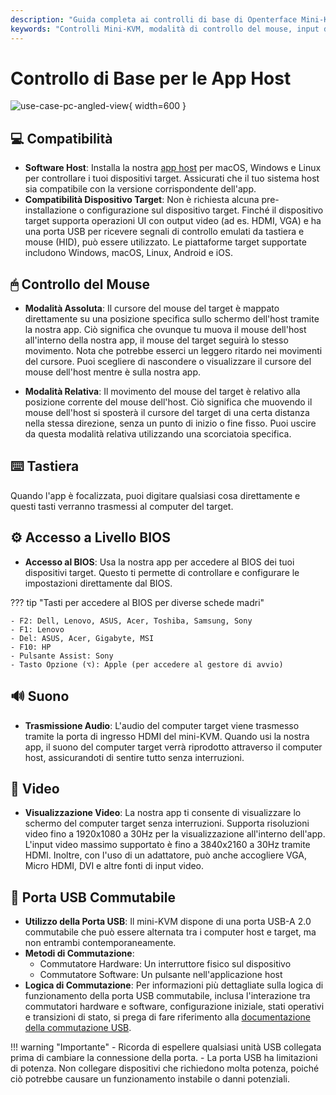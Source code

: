 ```yaml
---
description: "Guida completa ai controlli di base di Openterface Mini-KVM: modalità mouse, input da tastiera, accesso al BIOS, supporto audio/video e commutazione USB. Compatibile con più sistemi operativi e dispositivi, supporta l'input video fino a 4K@30Hz."
keywords: "Controlli Mini-KVM, modalità di controllo del mouse, input da tastiera, accesso al BIOS, trasmissione audio, visualizzazione video, commutazione USB, compatibilità dispositivi, configurazione KVM, controllo hardware, supporto 4K, segnali HID, controllo dispositivo target, software host, input HDMI"
---
```


# Controllo di Base per le App Host

![use-case-pc-angled-view](/images/product/use-case-pc-angled-view.jpg){ width=600 }

## 💻 Compatibilità

- **Software Host**: Installa la nostra [app host](/app) per macOS, Windows e Linux per controllare i tuoi dispositivi target. Assicurati che il tuo sistema host sia compatibile con la versione corrispondente dell'app.
- **Compatibilità Dispositivo Target**: Non è richiesta alcuna pre-installazione o configurazione sul dispositivo target. Finché il dispositivo target supporta operazioni UI con output video (ad es. HDMI, VGA) e ha una porta USB per ricevere segnali di controllo emulati da tastiera e mouse (HID), può essere utilizzato. Le piattaforme target supportate includono Windows, macOS, Linux, Android e iOS.

## 🖱 Controllo del Mouse

- **Modalità Assoluta**: Il cursore del mouse del target è mappato direttamente su una posizione specifica sullo schermo dell'host tramite la nostra app. Ciò significa che ovunque tu muova il mouse dell'host all'interno della nostra app, il mouse del target seguirà lo stesso movimento. Nota che potrebbe esserci un leggero ritardo nei movimenti del cursore. Puoi scegliere di nascondere o visualizzare il cursore del mouse dell'host mentre è sulla nostra app.

- **Modalità Relativa**: Il movimento del mouse del target è relativo alla posizione corrente del mouse dell'host. Ciò significa che muovendo il mouse dell'host si sposterà il cursore del target di una certa distanza nella stessa direzione, senza un punto di inizio o fine fisso. Puoi uscire da questa modalità relativa utilizzando una scorciatoia specifica.

## ⌨️ Tastiera

Quando l'app è focalizzata, puoi digitare qualsiasi cosa direttamente e questi tasti verranno trasmessi al computer del target.

## ⚙️ Accesso a Livello BIOS

- **Accesso al BIOS**: Usa la nostra app per accedere al BIOS dei tuoi dispositivi target. Questo ti permette di controllare e configurare le impostazioni direttamente dal BIOS.

??? tip "Tasti per accedere al BIOS per diverse schede madri"

    - F2: Dell, Lenovo, ASUS, Acer, Toshiba, Samsung, Sony
    - F1: Lenovo
    - Del: ASUS, Acer, Gigabyte, MSI
    - F10: HP
    - Pulsante Assist: Sony
    - Tasto Opzione (⌥): Apple (per accedere al gestore di avvio)

## 🔊 Suono

- **Trasmissione Audio**: L'audio del computer target viene trasmesso tramite la porta di ingresso HDMI del mini-KVM. Quando usi la nostra app, il suono del computer target verrà riprodotto attraverso il computer host, assicurandoti di sentire tutto senza interruzioni.

## 🎥 Video

- **Visualizzazione Video**: La nostra app ti consente di visualizzare lo schermo del computer target senza interruzioni. Supporta risoluzioni video fino a 1920x1080 a 30Hz per la visualizzazione all'interno dell'app. L'input video massimo supportato è fino a 3840x2160 a 30Hz tramite HDMI. Inoltre, con l'uso di un adattatore, può anche accogliere VGA, Micro HDMI, DVI e altre fonti di input video.

## 🔄 Porta USB Commutabile

- **Utilizzo della Porta USB**: Il mini-KVM dispone di una porta USB-A 2.0 commutabile che può essere alternata tra i computer host e target, ma non entrambi contemporaneamente.
- **Metodi di Commutazione**: 
    - Commutatore Hardware: Un interruttore fisico sul dispositivo
    - Commutatore Software: Un pulsante nell'applicazione host
- **Logica di Commutazione**: Per informazioni più dettagliate sulla logica di funzionamento della porta USB commutabile, inclusa l'interazione tra commutatori hardware e software, configurazione iniziale, stati operativi e transizioni di stato, si prega di fare riferimento alla [documentazione della commutazione USB](/usb-switch).

!!! warning "Importante"
    - Ricorda di espellere qualsiasi unità USB collegata prima di cambiare la connessione della porta.
    - La porta USB ha limitazioni di potenza. Non collegare dispositivi che richiedono molta potenza, poiché ciò potrebbe causare un funzionamento instabile o danni potenziali.
